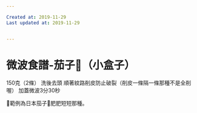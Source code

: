 ```yaml
---

Created at: 2019-11-29
Last updated at: 2019-11-29


---
```


# 微波食譜-茄子🍆（小盒子）


150克（2條）
洗後去頭
順著紋路削皮防止破裂（削皮一條隔一條那種不是全削喔）
加蓋微波3分30秒

🌸範例為日本茄子🍆肥肥短短那種。

